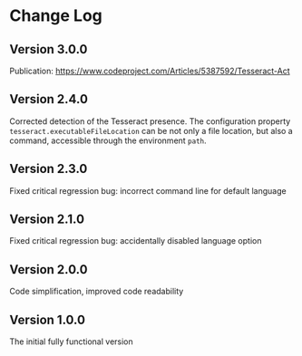 # Change Log

## Version 3.0.0

Publication: https://www.codeproject.com/Articles/5387592/Tesseract-Act

## Version 2.4.0

Corrected detection of the Tesseract presence. The configuration property `tesseract.executableFileLocation` can be not only a file location, but also a command, accessible through the environment `path`.

## Version 2.3.0

Fixed critical regression bug: incorrect command line for default language

## Version 2.1.0

Fixed critical regression bug: accidentally disabled language option

## Version 2.0.0

Code simplification, improved code readability

## Version 1.0.0

The initial fully functional version
